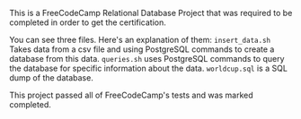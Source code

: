 This is a FreeCodeCamp Relational Database Project that was required to be completed in order to get the certification.

You can see three files. Here's an explanation of them:
`insert_data.sh` Takes data from a csv file and using PostgreSQL commands to create a database from this data.
`queries.sh` uses PostgreSQL commands to query the database for specific information about the data.
`worldcup.sql` is a SQL dump of the database.

This project passed all of FreeCodeCamp's tests and was marked completed.
